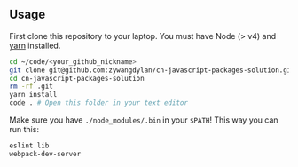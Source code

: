 ## Usage

First clone this repository to your laptop. You must have Node (> v4) and [yarn](https://yarnpkg.com/lang/en/docs/install/) installed.

```bash
cd ~/code/<your_github_nickname>
git clone git@github.com:zywangdylan/cn-javascript-packages-solution.git
cd cn-javascript-packages-solution
rm -rf .git
yarn install
code . # Open this folder in your text editor
```

Make sure you have `./node_modules/.bin` in your `$PATH`! This way you can run this:

```bash
eslint lib
webpack-dev-server
```
